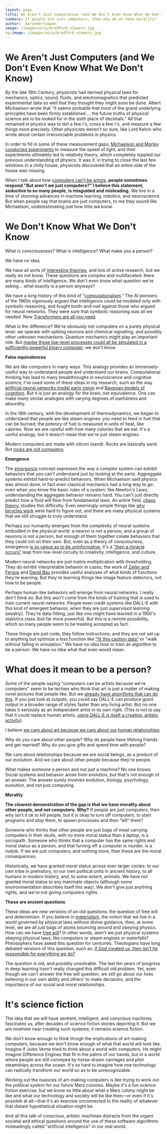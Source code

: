 ```yaml
---
layout: page
title: We Aren't Just Computation (and We Don't Even Know What We Don't Know)
summary: If people are just computers, then why do we have morality?
author:  AaronHertzmann
image: /images/wica/bradford_viewers.jpg
og:image: /images/wica/bradford_viewers.jpg
---
```



# We Aren't Just Computers (and We Don't Even Know What We Don't Know)



By the late 19th Century, physicists had derived physical laws for mechanics, optics, sound, fluids, and electromagnetics that predicted experimental data so well that they thought they might soon be done. Albert Michaelson wrote that "it seems probable that most of the grand underlying principles have been firmly established ... the future truths of physical science are to be looked for in the sixth place of decimals." All that remained in physics was to dot a few i's, cross a few t's, and measure a few things more precisely. Other physicists weren't so sure, like Lord Kelvin who wrote about certain irreconciable problems in physics. 

In order to fill in some of these measurement gaps, [Michaelson and Morley conducted experiments](https://en.wikipedia.org/wiki/Michelson%E2%80%93Morley_experiment) to measure the speed of light, and their experiments ultimately led to relativity theory, which completely toppled our previous understanding of physics.  It was if, in trying to close the last few windows in a chilly house, physicists discovered that an entire side of the house was missing.

When I talk about how [computers can't be artists](https://cacm.acm.org/magazines/2020/5/244330-computers-do-not-make-art-people-do/fulltext), **people sometimes respond "But aren't we just computers?" 
I believe this statement, seductive to so many people, is misguided and misleading.**  We live in a time of stunning advances in machine learning, robotics, and neuroscience. But when people say that brains are just computers, to me they sound like Michaelson, underestimating just how little we know.


# We Don't Know What We Don't Know

What is consciousness? What is intelligence? What make you a person? 

We have no idea.

We have all sorts of [interesting theories](https://www.nature.com/articles/s41583-022-00587-4), and lots of active research, but we really do not know. These questions are complex and multifaceted: there are many kinds of intelligence. We don't even know what question we're asking... what exactly is a person anyways?

We have a long history of this kind of "[computationalism](https://twitter.com/chazfirestone/status/1565080804497035264)." The AI pioneers of the 1960s vigorously argued that intelligence could be modeled only with symbolic reasoning, and fought tooth-and-nail against those who argued for neural networks. They were sure that symbolic reasoning was all we needed. Now [Transformers are all you need](https://proceedings.neurips.cc/paper/2017/hash/3f5ee243547dee91fbd053c1c4a845aa-Abstract.html).

What is the difference? We're obviously not computers on a purely physical level: we operate with spiking neurons and chemical signalling, and possibly other unknown mechanisms. Quantum mechanics might play an important role. But [maybe these low-level processes could all be simulated in a sufficiently-powerful binary computer](https://www.nytimes.com/2015/06/28/opinion/sunday/face-it-your-brain-is-a-computer.html); we don't know.



**False equivalences**

We are _like_ computers in many ways. This analogy provides an immensely-useful way to understand people and understand our brains. Computational thinking has lead to many breakthroughs in neuroscience and cognitive science;
I've used some of these ideas in my research, such as the way [artificial neural networks model early vision](https://www.nature.com/articles/nn.4244) and [Bayesian models of cognition](https://en.wikipedia.org/wiki/Bayesian_cognitive_science). But it is just an analogy for the brain, not equivalence. One can make many similar analogies with varying degrees of usefulness and absurdity.

In the 19th century, with the development of thermodynamics, we began to understand that people are like steam engines: you need to feed in fuel that can be burned; the potency of fuel is measured in units of heat, like calories. Now we are careful with how many calories that we eat. It's a useful analogy, but it doesn't mean that we're just steam engines.

Modern computers are made with silicon (sand). Rocks are basically sand. But [rocks are not computers](https://twitter.com/Grady_Booch/status/1564795248764588034).


**Emergence** 

The [_emergence_](https://en.wikipedia.org/wiki/Emergence) concept expresses the way a complex system can exhibit behaviors that you can't understand just by looking at the parts.  Aggreggate systems exhibit hard-to-predict behaviors. When Michaelson said physics was almost done, in fact even classical mechanics had a long way to go: even when you know the basic rules of a system, like Newton's Laws, understanding the aggregate behavior remains hard. You can't just directly predict how a fluid will flow from fundamental laws. An entire field, [chaos theory](https://en.wikipedia.org/wiki/Chaos_theory), studies this difficulty. Even seemingly-simple things like [why bicycles work](http://ruina.tam.cornell.edu/research/topics/bicycle_mechanics/overview.html) were hard to figure out, and there are many physical systems that we still struggle to truly understand.

Perhaps our humanity emerges from the complexity of neural systems embodied in the physical world: a neuron is not a person, and a group of neurons is not a person, but enough of them together create behaviors that they could not on their own. But, even as a theory of consciouness, emergence [is so vague as to be uninformative](https://www.nature.com/articles/s41583-022-00587-4), it's a ["then a miracle occurs"](https://www.researchgate.net/profile/Michael-Wade-5/publication/302632920/figure/fig2/AS:751645805789184@1556217733527/Then-a-Miracle-Occurs-Copyrighted-artwork-by-Sydney-Harris-Inc-All-materials-used-with.png) leap from low-level circuity to creativity, intelligence, and culture.

Modern neural networks are just matrix multiplication with thresholding.  They do exhibit interpretable behavior in cases; the work of [Zeiler and Fergus](https://link.springer.com/chapter/10.1007/978-3-319-10590-1_53) and [David Bau](https://baulab.info/) provides useful analyses of what kinds of functions they're learning. But they're learning things like image feature detectors, not how to be people.

Perhaps human-like behaviors will emerge from neural networks. I really don't think so. But this won't come from the kinds of training that is used to train current neural networks. People even credit systems like DALL-E with this kind of emergent behavior, when they are just _supervised learning_ (weakly). They're data-fitting, just like one might have learned in a 1950's statistics class (but far more powerful). But this is a remote possibility, which so many people seem to be treating accepted as fact.

These things are just code, they follow instructions, and they are not set up to anything but optimize a loss function like ["fit this caption data"](https://twitter.com/model_mechanic/status/1519621946232610817?lang=en) or "walk without falling in simulation." We have no idea how to train an algorithm to be a person. We have no idea what that even would mean.



# What does it mean to be a person?

Some of the people saying "computers can be artists because we're computers" seem to be techies who think that art is just a matter of making novel pictures that people like. But we [already have algorithms that can do this](/2021/04/19/questons-for-computational-creativity.html).  If you just look at outputs, you could say DALL-E can produce good output in a broader range of styles faster than any living artist. But no one takes it seriously as an independent artist in its own right. (This is not to say that it could replace human artists, [using DALL-E is itself a creative, artistic activity](/2022/05/25/dall-e.html)).

I believe [we care about art because we care about our human relationships](/2021/03/22/art-is-social.html).  

Why do you care about other people? Why do people have lifelong friends and get married? Why do you give gifts and spend time with people?

We care about relationships because we are social beings, as a product of our evolution. And we care about other people because they're people.

What makes someone a person and not just a machine? No one knows. Social systems and behavior arose from evolution, but that's not enough of an answer.   The answer surely involves evolution, biology, psychology, evolution, and not just computing.


**Morality**

**The clearest demonstration of the gap is that we have morality about other people, and not computers. Why?**  If people are just computers, then why isn't it ok to kill people, but it is okay to turn off computers, to start programs and stop them, to spawn processes and then "kill" them?

Someone who thinks that other people are just bags of meat carrying computers in their skulls, with no more moral status than a laptop, is a sociopath.  Someone who thinks that a computer has the same rights and moral status as a person, and that turning off a computer is murder, is a nutjob.  If we are just computers, and nothing more, then these are the moral consequences.

Historically, we have granted moral status across ever-larger circles: to our own tribe in prehistory, to our own political units in ancient history, to all humans in modern history, and, to some extent, animals. We have not granted  moral status to any inanimate objects (although some environmentalism describes itself this way). We don't  give just anything rights, and we're not giving computers rights.


**These are ancient questions**

These ideas are new versions of an old questions: the question of free will and determinism. If you believe in [materialism](https://en.wikipedia.org/wiki/Materialism), the notion that we live in a world governed by physical laws without divine guidance, then, at some level, we are all just bags of atoms bouncing around and obeying physics. How can we have [free will](https://en.wikipedia.org/wiki/Free_will)?  In other words, aren't we just physical systems obeying physical laws, like computers or steam engines or waterfalls? Philosophers have asked this question for centuries. Theologians have long debated versions of this question, such as: [if God created us, then isn't he responsible for everything we do?](https://en.wikipedia.org/wiki/Free_will_in_theology)

The question is old, and possibly unsolvable. The last ten years of progress in deep learning hasn't really changed this difficult old problem. Yet, even though we can't answer the free will question, we still go about our lives believing in our own ability and others' to make decisions, and the importance of our social and moral relationships.


# It's science fiction

The idea that we will have sentient, intelligent, and conscious machines fascinates us, after decades of science fiction stories depicting it. But we are nowhere near creating such systems; it remains science fiction.

We don't know enough to think throgh the implications of art-making computers, because we don't know enough of what that world will look like. Imagine if Jules Verne tried to think about a world with computers. He might imagine Difference Engines that fit in the palms of our hands, but in a world where people are still conveyed by horse-drawn carriages and pilot steamships across the ocean. It's so hard to imagine how one technology can radically transform our world so as to be unrecognizable.

Working out the nuances of art-making computers is like trying to work out the political system for our future Mars colonies. Maybe it's a fun science fiction exercise, but we know so little about what a Mars colony might be like and what our technology and society will be like then—or even if it's possible at all—that it's an exercise unconnected to the reality of whatever that distant hypothetical situation might be.

And all this talk of conscious, artistic machines distracts from the urgant societal and ethical questions around the use of these software algorithms misleadingly called "artificial intelligence" in our real world.







